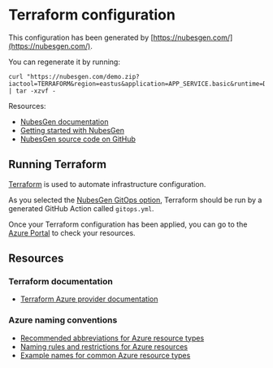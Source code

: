 # Terraform configuration

This configuration has been generated by [https://nubesgen.com/](https://nubesgen.com/).

You can regenerate it by running:

```
curl "https://nubesgen.com/demo.zip?iactool=TERRAFORM&region=eastus&application=APP_SERVICE.basic&runtime=DOCKER&database=MYSQL.general_purpose&addons=storage_blob,key_vault&gitops=true" | tar -xzvf -
```

Resources:
- [NubesGen documentation](https://github.com/microsoft/NubesGen/blob/main/docs/README.md)
- [Getting started with NubesGen](https://github.com/microsoft/NubesGen/blob/main/docs/getting-started.md)
- [NubesGen source code on GitHub](https://github.com/microsoft/NubesGen)

## Running Terraform

[Terraform](https://www.terraform.io/) is used to automate infrastructure configuration.

As you selected the [NubesGen GitOps option](https://github.com/microsoft/NubesGen/blob/main/docs/gitops-overview.md),
Terraform should be run by a generated GitHub Action called `gitops.yml`.

Once your Terraform configuration has been applied, you can go to the [Azure Portal](https://aka.ms/nubesgen-portal) to check your resources.

## Resources

### Terraform documentation

- [Terraform Azure provider documentation](https://registry.terraform.io/providers/hashicorp/azurerm/latest/docs)

### Azure naming conventions

- [Recommended abbreviations for Azure resource types](https://aka.ms/nubesgen-recommended-abbreviations)
- [Naming rules and restrictions for Azure resources](https://aka.ms/nubesgen-naming-rules)
- [Example names for common Azure resource types](https://aka.ms/nubesgen-caf-example-names)
